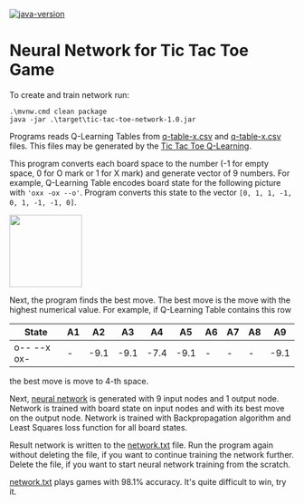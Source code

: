 [![java-version](https://img.shields.io/badge/java-25-brightgreen?style=flat-square)](https://openjdk.org/)

# Neural Network for Tic Tac Toe Game

To create and train network run:
```shell
.\mvnw.cmd clean package
java -jar .\target\tic-tac-toe-network-1.0.jar
```

Programs reads Q-Learning Tables from [q-table-x.csv](q-table-x.csv) and [q-table-x.csv](q-table-o.csv) files.
This files may be generated by the [Tic Tac Toe Q-Learning](https://github.com/NeuroMachinesLab/tic-tac-toe-q-learning).

This program converts each board space to the number (-1 for empty space, 0 for O mark or 1 for X mark) and
generate vector of 9 numbers. For example, Q-Learning Table encodes board state for the following picture with
`'oxx -ox --o'`. Program converts this state to the vector `[0, 1, 1, -1, 0, 1, -1, -1, 0]`.

<img src="https://github.com/user-attachments/assets/78345cbb-b406-4404-a358-195a3c49afcf" width="128px"/>

Next, the program finds the best move. The best move is the move with the highest numerical value.
For example, if Q-Learning Table contains this row

| State       | A1  | A2   | A3    | A4   | A5   | A6 | A7   | A8 | A9    |
|-------------|-----|------|-------|------|------|----|------|----|-------|
| o-- --x ox- | -   | -9.1 | -9.1  | -7.4 | -9.1 | -  | -    | -  | -9.1  |

the best move is move to 4-th space.

Next, [neural network](https://github.com/NeuroMachinesLab/perceptron) is generated with 9 input nodes and 1 output node.
Network is trained with board state on input nodes and with its best move on the output node.
Network is trained with Backpropagation algorithm and Least Squares loss function for all board states.

Result network is written to the [network.txt](network.txt) file.
Run the program again without deleting the file, if you want to continue training the network further.
Delete the file, if you want to start neural network training from the scratch.

[network.txt](network.txt) plays games with 98.1% accuracy. It's quite difficult to win, try it.
